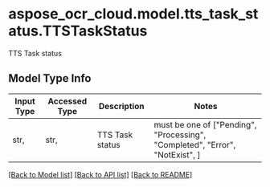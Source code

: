 # aspose_ocr_cloud.model.tts_task_status.TTSTaskStatus

TTS Task status

## Model Type Info
Input Type | Accessed Type | Description | Notes
------------ | ------------- | ------------- | -------------
str,  | str,  | TTS Task status | must be one of ["Pending", "Processing", "Completed", "Error", "NotExist", ] 

[[Back to Model list]](../../README.md#documentation-for-models) [[Back to API list]](../../README.md#documentation-for-api-endpoints) [[Back to README]](../../README.md)

